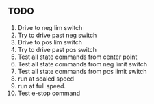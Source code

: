 ## TODO

1. Drive to neg lim switch
1. Try to drive past neg switch
2. Drive to pos lim switch
2. Try to drive past pos switch
2. Test all state commands from center point
2. Test all state commands from neg limit switch
2. Test all state commands from pos limit switch
3. run at scaled speed
4. run at full speed.
5. Test e-stop command